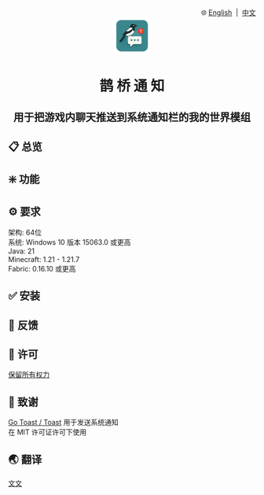 <div align="right">
🌐
<a href="https://github.com/wen-wen520/Minecraft.Mod-MagpieBridge">English</a>
&nbsp;|&nbsp;
<a href="README.zh.md">中文</a>
</div>

<div align="center">

<img src="assets/icon/transparent.png" alt="icon for this repo" style="width: 15%;">

<h1>鹊 桥 通 知</h1>
<h2>用于把游戏内聊天推送到系统通知栏的我的世界模组</h2>

</div>

## 📋 总览


## ❇️ 功能


## ⚙️ 要求

架构: 64位\
系统: Windows 10 版本 15063.0 或更高\
Java: 21\
Minecraft: 1.21 - 1.21.7\
Fabric: 0.16.10 或更高

## ✅ 安装


## 📃 反馈


## 📜 许可

[保留所有权力](LICENSE.md)

## 🎉 致谢

[Go Toast / Toast](https://github.com/go-toast/toast) 用于发送系统通知\
在 MIT 许可证许可下使用

## 🌏 翻译

[文文](https://github.com/wen-wen520)